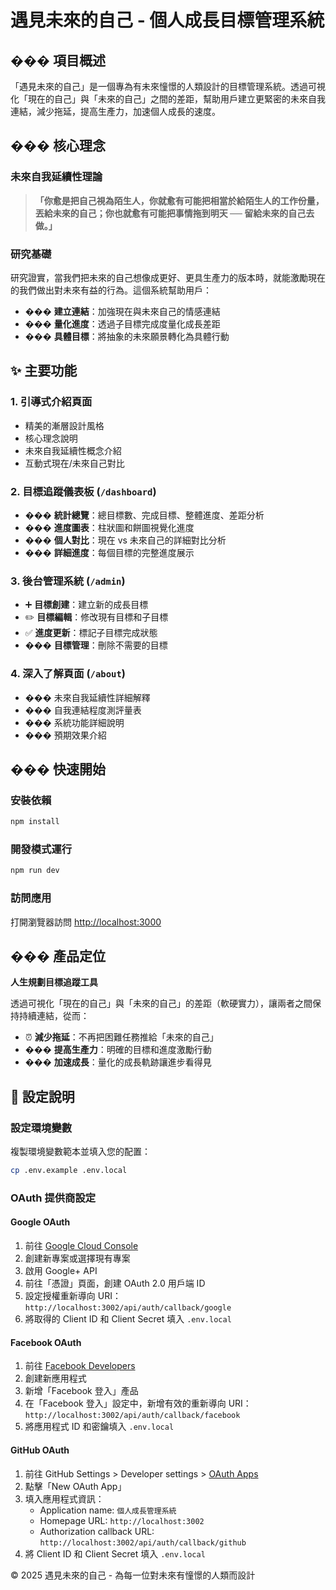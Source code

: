 # 遇見未來的自己 - 個人成長目標管理系統

## ��� 項目概述

「遇見未來的自己」是一個專為有未來憧憬的人類設計的目標管理系統。透過可視化「現在的自己」與「未來的自己」之間的差距，幫助用戶建立更緊密的未來自我連結，減少拖延，提高生產力，加速個人成長的速度。

## ��� 核心理念

### 未來自我延續性理論

> **「你愈是把自己視為陌生人，你就愈有可能把相當於給陌生人的工作份量，丟給未來的自己；你也就愈有可能把事情拖到明天 ── 留給未來的自己去做。」**

### 研究基礎

研究證實，當我們把未來的自己想像成更好、更具生產力的版本時，就能激勵現在的我們做出對未來有益的行為。這個系統幫助用戶：

- ��� **建立連結**：加強現在與未來自己的情感連結
- ��� **量化進度**：透過子目標完成度量化成長差距
- ��� **具體目標**：將抽象的未來願景轉化為具體行動

## ✨ 主要功能

### 1. 引導式介紹頁面

- 精美的漸層設計風格
- 核心理念說明
- 未來自我延續性概念介紹
- 互動式現在/未來自己對比

### 2. 目標追蹤儀表板 (`/dashboard`)

- ��� **統計總覽**：總目標數、完成目標、整體進度、差距分析
- ��� **進度圖表**：柱狀圖和餅圖視覺化進度
- ��� **個人對比**：現在 vs 未來自己的詳細對比分析
- ��� **詳細進度**：每個目標的完整進度展示

### 3. 後台管理系統 (`/admin`)

- ➕ **目標創建**：建立新的成長目標
- ✏️ **目標編輯**：修改現有目標和子目標
- ✅ **進度更新**：標記子目標完成狀態
- ���️ **目標管理**：刪除不需要的目標

### 4. 深入了解頁面 (`/about`)

- ��� 未來自我延續性詳細解釋
- ��� 自我連結程度測評量表
- ��� 系統功能詳細說明
- ��� 預期效果介紹

## ��� 快速開始

### 安裝依賴

```bash
npm install
```

### 開發模式運行

```bash
npm run dev
```

### 訪問應用

打開瀏覽器訪問 [http://localhost:3000](http://localhost:3000)

## ��� 產品定位

**人生規劃目標追蹤工具**

透過可視化「現在的自己」與「未來的自己」的差距（軟硬實力），讓兩者之間保持持續連結，從而：

- ⏰ **減少拖延**：不再把困難任務推給「未來的自己」
- ��� **提高生產力**：明確的目標和進度激勵行動
- ��� **加速成長**：量化的成長軌跡讓進步看得見

## 🔧 設定說明

### 設定環境變數

複製環境變數範本並填入您的配置：

```bash
cp .env.example .env.local
```

### OAuth 提供商設定

#### Google OAuth

1. 前往 [Google Cloud Console](https://console.cloud.google.com/)
2. 創建新專案或選擇現有專案
3. 啟用 Google+ API
4. 前往「憑證」頁面，創建 OAuth 2.0 用戶端 ID
5. 設定授權重新導向 URI：`http://localhost:3002/api/auth/callback/google`
6. 將取得的 Client ID 和 Client Secret 填入 `.env.local`

#### Facebook OAuth

1. 前往 [Facebook Developers](https://developers.facebook.com/)
2. 創建新應用程式
3. 新增「Facebook 登入」產品
4. 在「Facebook 登入」設定中，新增有效的重新導向 URI：`http://localhost:3002/api/auth/callback/facebook`
5. 將應用程式 ID 和密鑰填入 `.env.local`

#### GitHub OAuth

1. 前往 GitHub Settings > Developer settings > [OAuth Apps](https://github.com/settings/developers)
2. 點擊「New OAuth App」
3. 填入應用程式資訊：
   - Application name: `個人成長管理系統`
   - Homepage URL: `http://localhost:3002`
   - Authorization callback URL: `http://localhost:3002/api/auth/callback/github`
4. 將 Client ID 和 Client Secret 填入 `.env.local`

© 2025 遇見未來的自己 - 為每一位對未來有憧憬的人類而設計
